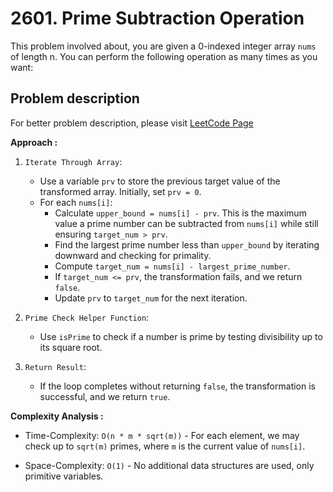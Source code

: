 # 2601. Prime Subtraction Operation

This problem involved about, you are given a 0-indexed integer array `nums` of length n.
You can perform the following operation as many times as you want:

## Problem description

For better problem description, please visit [LeetCode Page](https://leetcode.com/problems/prime-subtraction-operation/description/)

**Approach :**<br/>

1. `Iterate Through Array`:
    - Use a variable `prv` to store the previous target value of the transformed array. Initially, set `prv = 0`.
    - For each `nums[i]`:
        - Calculate `upper_bound = nums[i] - prv`. This is the maximum value a prime number can be subtracted from `nums[i]` while still ensuring `target_num > prv`.
        - Find the largest prime number less than `upper_bound` by iterating downward and checking for primality.
        - Compute `target_num = nums[i] - largest_prime_number`.
        - If `target_num <= prv`, the transformation fails, and we return `false`.
        - Update `prv` to `target_num` for the next iteration.
2. `Prime Check Helper Function`:

    - Use `isPrime` to check if a number is prime by testing divisibility up to its square root.

3. `Return Result`:
    - If the loop completes without returning `false`, the transformation is successful, and we return `true`.

**Complexity Analysis :**<br/>

-   Time-Complexity: `O(n * m * sqrt(m))` - For each element, we may check up to `sqrt(m)` primes, where `m` is the current value of `nums[i]`.

-   Space-Complexity: `O(1)` - No additional data structures are used, only primitive variables.
